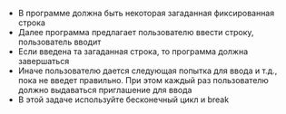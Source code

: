  - В программе должна быть некоторая загаданная
фиксированная строка
 - Далее программа предлагает пользователю ввести строку,
пользователь вводит
 - Если введена та загаданная строка, то программа должна
завершаться
 - Иначе пользователю дается следующая попытка для ввода
и т.д., пока не введет правильно. При этом каждый раз
пользователю должно выдаваться приглашение для ввода
 - В этой задаче используйте бесконечный цикл и break